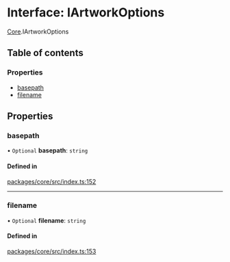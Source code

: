 # Interface: IArtworkOptions

[Core](../modules/Core.md).IArtworkOptions

## Table of contents

### Properties

- [basepath](Core.IArtworkOptions.md#basepath)
- [filename](Core.IArtworkOptions.md#filename)

## Properties

### basepath

• `Optional` **basepath**: `string`

#### Defined in

[packages/core/src/index.ts:152](https://github.com/iniquitybbs/iniquity/blob/976716f/packages/core/src/index.ts#L152)

___

### filename

• `Optional` **filename**: `string`

#### Defined in

[packages/core/src/index.ts:153](https://github.com/iniquitybbs/iniquity/blob/976716f/packages/core/src/index.ts#L153)
